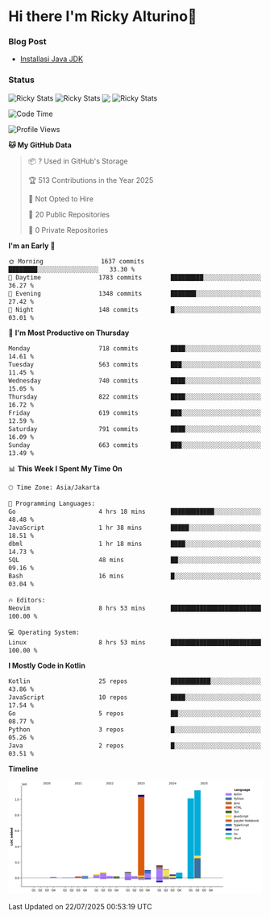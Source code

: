 # Hi there I'm Ricky Alturino👋

### Blog Post

<!-- BLOG-POST-LIST:START -->

- [Installasi Java JDK](https://onirutla.medium.com/installasi-java-jdk-ec701beeb5cb?source=rss-d9d81c918cc9------2)
<!-- BLOG-POST-LIST:END -->

### Status

<img align="center" alt="Ricky Stats" src="https://github-readme-stats.vercel.app/api?username=Alturino&theme=dark&show_icons=true&hide_border=false" />
<img align="center" alt="Ricky Stats" src="https://github-readme-stats.vercel.app/api/top-langs/?username=Alturino&theme=dark&show_icons=true&layout=compact"/>
<img align="center" width="640px" src="https://github-readme-stats.vercel.app/api/wakatime?username=Alturino&layout=compact&hide_border=true&theme=dark">
<img align="center" alt="Ricky Stats" src="https://leetcard.jacoblin.cool/alturino?border=0&radius=20&ext=activity"/>

<!--START_SECTION:waka-->
![Code Time](http://img.shields.io/badge/Code%20Time-1%2C282%20hrs%2030%20mins-blue)

![Profile Views](http://img.shields.io/badge/Profile%20Views-0-blue)

**🐱 My GitHub Data** 

> 📦 ? Used in GitHub's Storage 
 > 
> 🏆 513 Contributions in the Year 2025
 > 
> 🚫 Not Opted to Hire
 > 
> 📜 20 Public Repositories 
 > 
> 🔑 0 Private Repositories 
 > 
**I'm an Early 🐤** 

```text
🌞 Morning                1637 commits        ████████░░░░░░░░░░░░░░░░░   33.30 % 
🌆 Daytime                1783 commits        █████████░░░░░░░░░░░░░░░░   36.27 % 
🌃 Evening                1348 commits        ███████░░░░░░░░░░░░░░░░░░   27.42 % 
🌙 Night                  148 commits         █░░░░░░░░░░░░░░░░░░░░░░░░   03.01 % 
```
📅 **I'm Most Productive on Thursday** 

```text
Monday                   718 commits         ████░░░░░░░░░░░░░░░░░░░░░   14.61 % 
Tuesday                  563 commits         ███░░░░░░░░░░░░░░░░░░░░░░   11.45 % 
Wednesday                740 commits         ████░░░░░░░░░░░░░░░░░░░░░   15.05 % 
Thursday                 822 commits         ████░░░░░░░░░░░░░░░░░░░░░   16.72 % 
Friday                   619 commits         ███░░░░░░░░░░░░░░░░░░░░░░   12.59 % 
Saturday                 791 commits         ████░░░░░░░░░░░░░░░░░░░░░   16.09 % 
Sunday                   663 commits         ███░░░░░░░░░░░░░░░░░░░░░░   13.49 % 
```


📊 **This Week I Spent My Time On** 

```text
🕑︎ Time Zone: Asia/Jakarta

💬 Programming Languages: 
Go                       4 hrs 18 mins       ████████████░░░░░░░░░░░░░   48.48 % 
JavaScript               1 hr 38 mins        █████░░░░░░░░░░░░░░░░░░░░   18.51 % 
dbml                     1 hr 18 mins        ████░░░░░░░░░░░░░░░░░░░░░   14.73 % 
SQL                      48 mins             ██░░░░░░░░░░░░░░░░░░░░░░░   09.16 % 
Bash                     16 mins             █░░░░░░░░░░░░░░░░░░░░░░░░   03.04 % 

🔥 Editors: 
Neovim                   8 hrs 53 mins       █████████████████████████   100.00 % 

💻 Operating System: 
Linux                    8 hrs 53 mins       █████████████████████████   100.00 % 
```

**I Mostly Code in Kotlin** 

```text
Kotlin                   25 repos            ███████████░░░░░░░░░░░░░░   43.86 % 
JavaScript               10 repos            ████░░░░░░░░░░░░░░░░░░░░░   17.54 % 
Go                       5 repos             ██░░░░░░░░░░░░░░░░░░░░░░░   08.77 % 
Python                   3 repos             █░░░░░░░░░░░░░░░░░░░░░░░░   05.26 % 
Java                     2 repos             █░░░░░░░░░░░░░░░░░░░░░░░░   03.51 % 
```



**Timeline**

![Lines of Code chart](https://raw.githubusercontent.com/Alturino/Alturino/main/assets/bar_graph.png)


 Last Updated on 22/07/2025 00:53:19 UTC
<!--END_SECTION:waka-->

